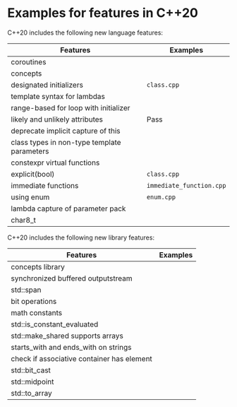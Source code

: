 # Examples for features in C++20

C++20 includes the following new language features:

| Features       | Examples |
| -------------- | ---- |
| coroutines |  |
| concepts |  |
| designated initializers | `class.cpp` |
| template syntax for lambdas |  |
| range-based for loop with initializer |  |
| likely and unlikely attributes | Pass |
| deprecate implicit capture of this |  |
| class types in non-type template parameters |  |
| constexpr virtual functions |  |
| explicit(bool) | `class.cpp` |
| immediate functions | `immediate_function.cpp` |
| using enum | `enum.cpp` |
| lambda capture of parameter pack |  |
| char8_t |  |

C++20 includes the following new library features:

| Features       | Examples |
| -------------- | ---- |
| concepts library |  |
| synchronized buffered outputstream |  |
| std::span |  |
| bit operations |  |
| math constants |  |
| std::is_constant_evaluated |  |
| std::make_shared supports arrays |  |
| starts_with and ends_with on strings |  |
| check if associative container has element |  |
| std::bit_cast |  |
| std::midpoint |  |
| std::to_array |  |
